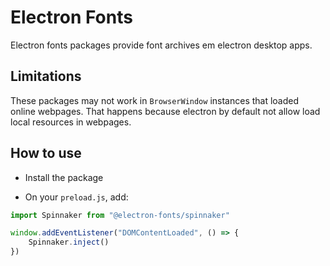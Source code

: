 # Electron Fonts

Electron fonts packages provide font archives em electron desktop apps.

## Limitations

These packages may not work in `BrowserWindow` instances that loaded online webpages. That happens because electron by default not allow load local resources in webpages.

## How to use

* Install the package

* On your `preload.js`, add:

```ts
import Spinnaker from "@electron-fonts/spinnaker"

window.addEventListener("DOMContentLoaded", () => {
    Spinnaker.inject()
})
```